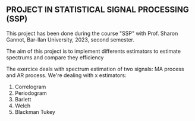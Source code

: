 ## PROJECT IN STATISTICAL SIGNAL PROCESSING (SSP)

This project has been done during the course "SSP" with Prof. Sharon Gannot, Bar-Ilan University,
2023, second semester.

The aim of this project is to implement differents estimators to estimate spectrums and compare they efficiency

The exercice deals with spectrum estimation of two signals: MA process and AR process. We're dealing with x estimators:

1. Correlogram
2. Periodogram
3. Barlett
4. Welch
5. Blackman Tukey

